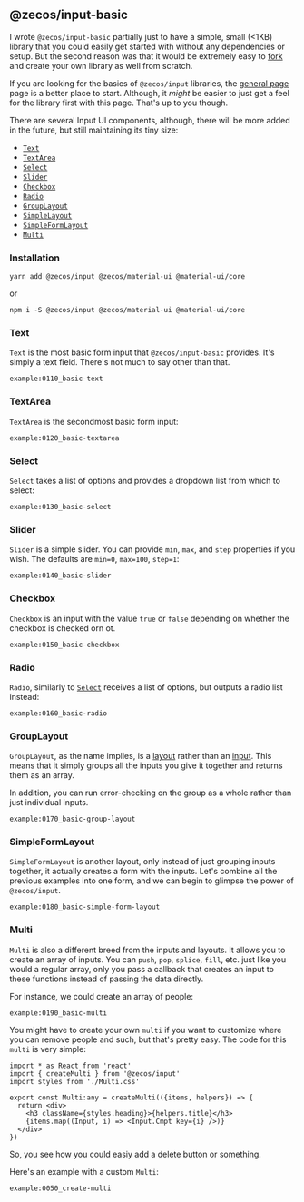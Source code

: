 ## @zecos/input-basic

I wrote `@zecos/input-basic` partially just to have a simple, small (<1KB) library that you could easily get started with without any dependencies or setup. But the second reason was that it would be extremely easy to [fork](https://github.com/zecos/input-basic) and create your own library as well from scratch.

If you are looking for the basics of `@zecos/input` libraries, the [general page](/ui-libraries/general) page is a better place to start. Although, it *might* be easier to just get a feel for the library first with this page. That's up to you though.

There are several Input UI components, although, there will be more added in the future, but still maintaining its tiny size:

* [`Text`](#text)
* [`TextArea`](#textarea)
* [`Select`](#select)
* [`Slider`](#slider)
* [`Checkbox`](#checkbox)
* [`Radio`](#radio)
* [`GroupLayout`](#grouplayout)
* [`SimpleLayout`](#simplelayout)
* [`SimpleFormLayout`](#simpleformlayout)
* [`Multi`](#multi)

### Installation

```shell
yarn add @zecos/input @zecos/material-ui @material-ui/core
```

or

```shell
npm i -S @zecos/input @zecos/material-ui @material-ui/core
```

### Text

`Text` is the most basic form input that `@zecos/input-basic` provides. It's simply a text field. There's not much to say other than that.

```tsx
example:0110_basic-text
```

### TextArea

`TextArea` is the secondmost basic form input:

```tsx
example:0120_basic-textarea
```

### Select

`Select` takes a list of options and provides a dropdown list from which to select:

```tsx
example:0130_basic-select
```

### Slider

`Slider` is a simple slider. You can provide `min`, `max`, and `step` properties if you wish. The defaults are `min=0`, `max=100`, `step=1`:

```tsx
example:0140_basic-slider
```

### Checkbox

`Checkbox` is an input with the value `true` or `false` depending on whether the checkbox is checked orn ot.

```tsx
example:0150_basic-checkbox
```

### Radio

`Radio`, similarly to [`Select`](#select) receives a list of options, but outputs a radio list instead:

```tsx
example:0160_basic-radio
```

### GroupLayout

`GroupLayout`, as the name implies, is a [layout](/ui-libraries/general#layouts) rather than an [input](/ui-libraries/general#inputs). This means that it simply groups all the inputs you give it together and returns them as an array.

In addition, you can run error-checking on the group as a whole rather than just individual inputs.

```tsx
example:0170_basic-group-layout
```

### SimpleFormLayout

`SimpleFormLayout` is another layout, only instead of just grouping inputs together, it actually creates a form with the inputs. Let's combine all the previous examples into one form, and we can begin to glimpse the power of `@zecos/input`.

```tsx
example:0180_basic-simple-form-layout
```

### Multi

`Multi` is also a different breed from the inputs and layouts. It allows you to create an array of inputs. You can `push`, `pop`, `splice`, `fill`, etc. just like you would a regular array, only you pass a callback that creates an input to these functions instead of passing the data directly.

For instance, we could create an array of people:

```tsx
example:0190_basic-multi
```

You might have to create your own `multi` if you want to customize where you can remove people and such, but that's pretty easy. The code for this `multi` is very simple:


```tsx
import * as React from 'react'
import { createMulti } from '@zecos/input'
import styles from './Multi.css'

export const Multi:any = createMulti(({items, helpers}) => {
  return <div>
    <h3 className={styles.heading}>{helpers.title}</h3>
    {items.map((Input, i) => <Input.Cmpt key={i} />)}
  </div>
})
```

So, you see how you could easiy add a delete button or something.

Here's an example with a custom `Multi`:

```tsx
example:0050_create-multi
```